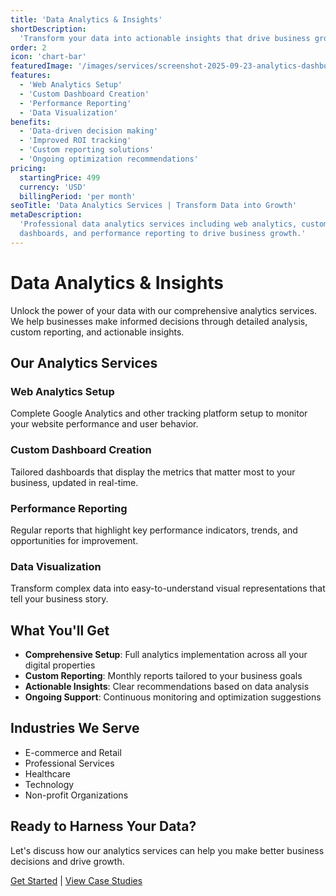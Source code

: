 ```yaml
---
title: 'Data Analytics & Insights'
shortDescription:
  'Transform your data into actionable insights that drive business growth.'
order: 2
icon: 'chart-bar'
featuredImage: '/images/services/screenshot-2025-09-23-analytics-dashboard.webp'
features:
  - 'Web Analytics Setup'
  - 'Custom Dashboard Creation'
  - 'Performance Reporting'
  - 'Data Visualization'
benefits:
  - 'Data-driven decision making'
  - 'Improved ROI tracking'
  - 'Custom reporting solutions'
  - 'Ongoing optimization recommendations'
pricing:
  startingPrice: 499
  currency: 'USD'
  billingPeriod: 'per month'
seoTitle: 'Data Analytics Services | Transform Data into Growth'
metaDescription:
  'Professional data analytics services including web analytics, custom
  dashboards, and performance reporting to drive business growth.'
---
```


# Data Analytics & Insights

Unlock the power of your data with our comprehensive analytics services. We help
businesses make informed decisions through detailed analysis, custom reporting,
and actionable insights.

## Our Analytics Services

### Web Analytics Setup

Complete Google Analytics and other tracking platform setup to monitor your
website performance and user behavior.

### Custom Dashboard Creation

Tailored dashboards that display the metrics that matter most to your business,
updated in real-time.

### Performance Reporting

Regular reports that highlight key performance indicators, trends, and
opportunities for improvement.

### Data Visualization

Transform complex data into easy-to-understand visual representations that tell
your business story.

## What You'll Get

- **Comprehensive Setup**: Full analytics implementation across all your digital
  properties
- **Custom Reporting**: Monthly reports tailored to your business goals
- **Actionable Insights**: Clear recommendations based on data analysis
- **Ongoing Support**: Continuous monitoring and optimization suggestions

## Industries We Serve

- E-commerce and Retail
- Professional Services
- Healthcare
- Technology
- Non-profit Organizations

## Ready to Harness Your Data?

Let's discuss how our analytics services can help you make better business
decisions and drive growth.

[Get Started](/contact) | [View Case Studies](/case-studies)
